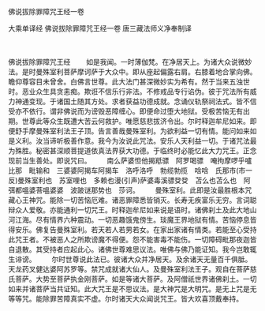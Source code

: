 佛说拔除罪障咒王经一卷


大乘单译经
佛说拔除罪障咒王经一卷
唐三藏法师义净奉制译


　　

佛说拔除罪障咒王经
　　如是我闻。一时薄伽梵。在净居天上。为诸大众说微妙法。是时曼殊室利菩萨摩诃萨于大众中。即从座起偏露右肩。右膝着地合掌向佛。瞻仰尊容目未曾舍。白佛言世尊。此大法门甚深微妙实为希有。然于当来五浊世时。恶业众生具贪恚痴。欺诳不信乐行非法。不修戒品专行谄伪。彼于咒法所有威力神通变现。于诸国土随其方处。求者获益功德成就。念诵仪轨祭祠法式。皆不信受亦不依行。谓非佛说而为谤毁恶障缠心。即便命过堕大地狱。受极苦恼无有出期。世尊此等众生既遭大苦云何救护。唯愿慈悲拔济令出。尔时释迦牟尼如来。即便舒手摩曼殊室利法王子顶。告言善哉曼殊室利。为欲利益一切有情。能问如来如是义利。汝当谛听极善作意。我今为汝说此咒法。安乐人天利益一切。于诸咒法最为殊胜。秘密甚深顺菩提道依真法界获大功德。于临终时必能忆此大力咒王。正念现前当生善处。即说咒曰。
　　南么萨婆怛他揭羝骠　阿罗喝骠　唵拘摩啰乎嚧比那　毗输和　三婆婆阿揭车阿揭车　洛呼洛呼　勃缆勃揽　唅唅　氏那市(市一反)曼殊室利也　苏室哩也　多赖也漫(引声)萨婆毒溪骠癹癹　苫么也苫么也　阿弭都嗢婆菩嗢婆婆　波跛谜那势也　莎诃。
　　曼殊室利。此即是汝最胜根本咒藏心王神咒。能除一切苦恼厄难。诸恶罪障悉皆销灭。长寿无疾富乐无穷。言词聪辩众人爱敬。亦能通利一切咒王。时释迦牟尼如来说是语时。诸佛刹土及此大地山河江海。尽有情界六种震动。一切恶趣饿鬼傍生。琰魔王界地狱有情。苦恼停息皆得安乐。佛复告曼殊室利。若天若人若男若女。在家出家诸有情类。若能至心受持此咒王者。不被恶人之所欺谤魔不得便。怨不能害毒不能伤。一切障碍毗那夜迦皆自退散。其受持者应起此心。诸佛世尊难思议法。唯佛与佛乃能证知。我今岂敢辄生诽谤。
　　尔时世尊说此法已。彼诸大众并净居天。及余诸天无量百千俱胝。天龙药叉健达婆阿苏罗等。禁咒成就诸大仙人。及曼殊室利法王子。观自在菩萨慈氏菩萨。大势至菩萨执金刚菩萨。如是等诸大菩萨。及阿僧祇世界诸佛刹土。一切如来并诸菩萨当共证知。此大咒王是不思议法。是大神咒是大明咒。是无上咒是无等等咒。能除罪苦障真实不虚。尔时诸天大众闻说咒王。皆大欢喜顶戴奉持。

 
